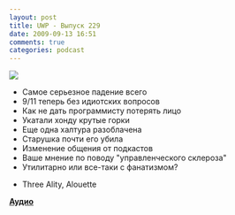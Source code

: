 ```yaml
---
layout: post
title: UWP - Выпуск 229
date: 2009-09-13 16:51
comments: true
categories: podcast
---
```

![](https://podcast.umputun.com/images/uwp/uwp229.jpg)


- Самое серьезное падение всего
- 9/11 теперь без идиотских вопросов
- Как не дать программисту потерять лицо
- Укатали хонду крутые горки
- Еще одна халтура разоблачена
- Старушка почти его убила
- Изменение общения от подкастов
- Ваше мнение по поводу "управленческого склероза"
- Утилитарно или все-таки с фанатизмом?


* Three Ality, Alouette

[**Аудио**](http://archive.rucast.net/uwp/media/ump_podcast229.mp3)
<audio src="http://archive.rucast.net/uwp/media/ump_podcast229.mp3" preload="none">
